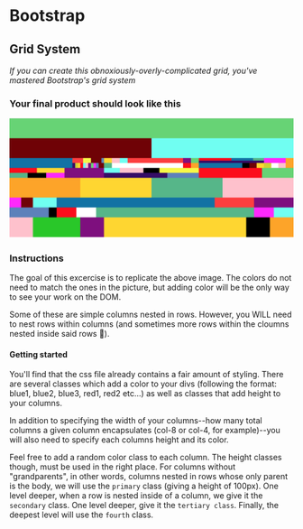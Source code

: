 # Bootstrap

## Grid System

_If you can create this obnoxiously-overly-complicated grid, you've mastered Bootstrap's grid system_

<!-- To see this image, either open the image contained in this folder, or click on a little logo with a small magnifying glass on it on the top right of your text editor (if you're using VS code) -->

### Your final product should look like this
<img src="grid.png">

### Instructions

The goal of this excercise is to replicate the above image. The colors do not need to match the ones in the picture, but adding color will be the only way to see your work on the DOM. 

Some of these are simple columns nested in rows. However, you WILL need to nest rows within columns (and sometimes more rows within the cloumns nested inside said rows 🤯).

#### Getting started
You'll find that the css file already contains a fair amount of styling. There are several classes which add a color to your divs (following the format: blue1, blue2, blue3, red1, red2 etc...) as well as classes that add height to your columns. 

In addition to specifying the width of your columns--how many total columns a given column encapsulates (col-8 or col-4, for example)--you will also need to specify each columns height and its color. 

Feel free to add a random color class to each column. The height classes though, must be used in the right place. For columns without "grandparents", in other words, columns nested in rows whose only parent is the body, we will use the `primary` class (giving a height of 100px). One level deeper, when a row is nested inside of a column, we give it the `secondary` class. One level deeper, give it the `tertiary class`. Finally, the deepest level will use the `fourth` class. 